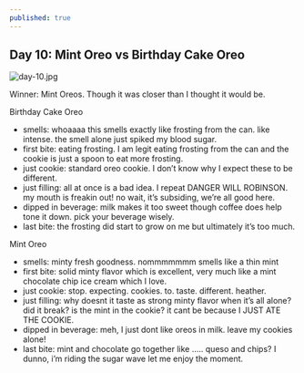 ```yaml
---
published: true
---
```

## Day 10: Mint Oreo vs Birthday Cake Oreo

![day-10.jpg]({{site.baseurl}}/media/day-10.jpg)

Winner: Mint Oreos. Though it was closer than I thought it would be.

Birthday Cake Oreo
- smells: whoaaaa this smells exactly like frosting from the can. like intense. the smell alone just spiked my blood sugar.
- first bite: eating frosting. I am legit eating frosting from the can and the cookie is just a spoon to eat more frosting.
- just cookie: standard oreo cookie. I don’t know why I expect these to be different.
- just filling:  all at once is a bad idea. I repeat DANGER WILL ROBINSON. my mouth is freakin out! no wait, it’s subsiding, we’re all good here.
- dipped in beverage: milk makes it too sweet though coffee does help tone it down. pick your beverage wisely.
- last bite: the frosting did start to grow on me but ultimately it’s too much.

Mint Oreo
- smells: minty fresh goodness. nommmmmmm smells like a thin mint
- first bite:  solid minty flavor which is excellent, very much like a mint chocolate chip ice cream which I love.
- just cookie: stop. expecting. cookies. to. taste. different. heather.
- just filling:  why doesnt it taste as strong minty flavor when it’s all alone? did it break? is the mint in the cookie? it cant be because I JUST ATE THE COOKIE.
- dipped in beverage: meh, I just dont like oreos in milk. leave my cookies alone!
- last bite: mint and chocolate go together like ….. queso and chips? I dunno, i’m riding the sugar wave let me enjoy the moment.
